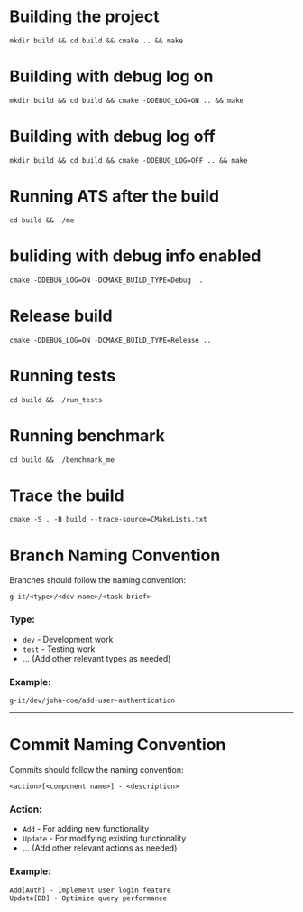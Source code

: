 # Building the project
`mkdir build && cd build && cmake .. && make`

# Building with debug log on
`mkdir build && cd build && cmake -DDEBUG_LOG=ON .. && make`

# Building with debug log off
`mkdir build && cd build && cmake -DDEBUG_LOG=OFF .. && make`

# Running ATS after the build
`cd build && ./me`

# buliding with debug info enabled
`cmake -DDEBUG_LOG=ON -DCMAKE_BUILD_TYPE=Debug ..`

# Release build
`cmake -DDEBUG_LOG=ON -DCMAKE_BUILD_TYPE=Release ..`

# Running tests
`cd build && ./run_tests`

# Running benchmark
`cd build && ./benchmark_me`

# Trace the build
`cmake -S . -B build --trace-source=CMakeLists.txt`

# Branch Naming Convention

Branches should follow the naming convention:

```
g-it/<type>/<dev-name>/<task-brief>
```

### Type:
- `dev` - Development work
- `test` - Testing work
- ... (Add other relevant types as needed)

### Example:
```
g-it/dev/john-doe/add-user-authentication
```

---

# Commit Naming Convention

Commits should follow the naming convention:

```
<action>[<component name>] - <description>
```

### Action:
- `Add` - For adding new functionality
- `Update` - For modifying existing functionality
- ... (Add other relevant actions as needed)

### Example:
```
Add[Auth] - Implement user login feature
Update[DB] - Optimize query performance
```